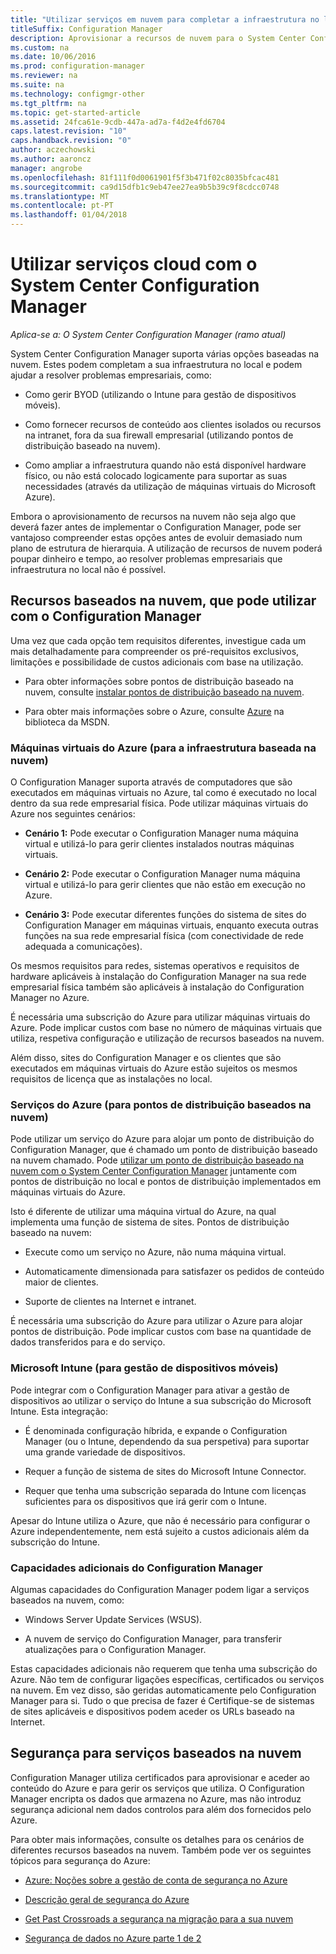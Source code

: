 ```yaml
---
title: "Utilizar serviços em nuvem para completar a infraestrutura no local"
titleSuffix: Configuration Manager
description: Aprovisionar a recursos de nuvem para o System Center Configuration Manager, para complementar a sua infraestrutura no local.
ms.custom: na
ms.date: 10/06/2016
ms.prod: configuration-manager
ms.reviewer: na
ms.suite: na
ms.technology: configmgr-other
ms.tgt_pltfrm: na
ms.topic: get-started-article
ms.assetid: 24fca61e-9cdb-447a-ad7a-f4d2e4fd6704
caps.latest.revision: "10"
caps.handback.revision: "0"
author: aczechowski
ms.author: aaroncz
manager: angrobe
ms.openlocfilehash: 81f111f0d0061901f5f3b471f02c8035bfcac481
ms.sourcegitcommit: ca9d15dfb1c9eb47ee27ea9b5b39c9f8cdcc0748
ms.translationtype: MT
ms.contentlocale: pt-PT
ms.lasthandoff: 01/04/2018
---
```

# <a name="use-cloud-services-with-system-center-configuration-manager"></a>Utilizar serviços cloud com o System Center Configuration Manager

*Aplica-se a: O System Center Configuration Manager (ramo atual)*

System Center Configuration Manager suporta várias opções baseadas na nuvem. Estes podem completam a sua infraestrutura no local e podem ajudar a resolver problemas empresariais, como:  

-   Como gerir BYOD (utilizando o Intune para gestão de dispositivos móveis).  

-   Como fornecer recursos de conteúdo aos clientes isolados ou recursos na intranet, fora da sua firewall empresarial (utilizando pontos de distribuição baseado na nuvem).  

-   Como ampliar a infraestrutura quando não está disponível hardware físico, ou não está colocado logicamente para suportar as suas necessidades (através da utilização de máquinas virtuais do Microsoft Azure).  

Embora o aprovisionamento de recursos na nuvem não seja algo que deverá fazer antes de implementar o Configuration Manager, pode ser vantajoso compreender estas opções antes de evoluir demasiado num plano de estrutura de hierarquia. A utilização de recursos de nuvem poderá poupar dinheiro e tempo, ao resolver problemas empresariais que infraestrutura no local não é possível.  

## <a name="cloud-based-resources-you-can-use-with-configuration-manager"></a>Recursos baseados na nuvem, que pode utilizar com o Configuration Manager  
 Uma vez que cada opção tem requisitos diferentes, investigue cada um mais detalhadamente para compreender os pré-requisitos exclusivos, limitações e possibilidade de custos adicionais com base na utilização.  

-   Para obter informações sobre pontos de distribuição baseado na nuvem, consulte [instalar pontos de distribuição baseado na nuvem](/sccm/core/servers/deploy/configure/install-cloud-based-distribution-points-in-microsoft-azure).

-   Para obter mais informações sobre o Azure, consulte [Azure](http://go.microsoft.com/fwlink/p/?LinkId=262965) na biblioteca da MSDN.  

### <a name="azure-virtual-machines-for-cloud-based-infrastructure"></a>Máquinas virtuais do Azure (para a infraestrutura baseada na nuvem)  
 O Configuration Manager suporta através de computadores que são executados em máquinas virtuais no Azure, tal como é executado no local dentro da sua rede empresarial física. Pode utilizar máquinas virtuais do Azure nos seguintes cenários:  

-   **Cenário 1:** Pode executar o Configuration Manager numa máquina virtual e utilizá-lo para gerir clientes instalados noutras máquinas virtuais.  

-   **Cenário 2:** Pode executar o Configuration Manager numa máquina virtual e utilizá-lo para gerir clientes que não estão em execução no Azure.  

-   **Cenário 3:** Pode executar diferentes funções do sistema de sites do Configuration Manager em máquinas virtuais, enquanto executa outras funções na sua rede empresarial física (com conectividade de rede adequada a comunicações).  

Os mesmos requisitos para redes, sistemas operativos e requisitos de hardware aplicáveis à instalação do Configuration Manager na sua rede empresarial física também são aplicáveis à instalação do Configuration Manager no Azure.  

É necessária uma subscrição do Azure para utilizar máquinas virtuais do Azure. Pode implicar custos com base no número de máquinas virtuais que utiliza, respetiva configuração e utilização de recursos baseados na nuvem.  

Além disso, sites do Configuration Manager e os clientes que são executados em máquinas virtuais do Azure estão sujeitos os mesmos requisitos de licença que as instalações no local.  

### <a name="azure-services-for-cloud-based-distribution-points"></a>Serviços do Azure (para pontos de distribuição baseados na nuvem)  
 Pode utilizar um serviço do Azure para alojar um ponto de distribuição do Configuration Manager, que é chamado um ponto de distribuição baseado na nuvem chamado. Pode [utilizar um ponto de distribuição baseado na nuvem com o System Center Configuration Manager](../../core/plan-design/hierarchy/use-a-cloud-based-distribution-point.md) juntamente com pontos de distribuição no local e pontos de distribuição implementados em máquinas virtuais do Azure.  

 Isto é diferente de utilizar uma máquina virtual do Azure, na qual implementa uma função de sistema de sites. Pontos de distribuição baseado na nuvem:  

-   Execute como um serviço no Azure, não numa máquina virtual.  

-   Automaticamente dimensionada para satisfazer os pedidos de conteúdo maior de clientes.  

-   Suporte de clientes na Internet e intranet.  

É necessária uma subscrição do Azure para utilizar o Azure para alojar pontos de distribuição. Pode implicar custos com base na quantidade de dados transferidos para e do serviço.  

### <a name="microsoft-intune-for-mobile-device-management"></a>Microsoft Intune (para gestão de dispositivos móveis)  
 Pode integrar com o Configuration Manager para ativar a gestão de dispositivos ao utilizar o serviço do Intune a sua subscrição do Microsoft Intune. Esta integração:  

-   É denominada configuração híbrida, e expande o Configuration Manager (ou o Intune, dependendo da sua perspetiva) para suportar uma grande variedade de dispositivos.  

-   Requer a função de sistema de sites do Microsoft Intune Connector.  

-   Requer que tenha uma subscrição separada do Intune com licenças suficientes para os dispositivos que irá gerir com o Intune.  

Apesar do Intune utiliza o Azure, que não é necessário para configurar o Azure independentemente, nem está sujeito a custos adicionais além da subscrição do Intune.  

### <a name="additional-configuration-manager-capabilities"></a>Capacidades adicionais do Configuration Manager  
 Algumas capacidades do Configuration Manager podem ligar a serviços baseados na nuvem, como:  

-   Windows Server Update Services (WSUS).  

-   A nuvem de serviço do Configuration Manager, para transferir atualizações para o Configuration Manager.  

Estas capacidades adicionais não requerem que tenha uma subscrição do Azure. Não tem de configurar ligações específicas, certificados ou serviços na nuvem. Em vez disso, são geridas automaticamente pelo Configuration Manager para si. Tudo o que precisa de fazer é Certifique-se de sistemas de sites aplicáveis e dispositivos podem aceder os URLs baseado na Internet.  

##  <a name="BKMK_CloudSec"></a>Segurança para serviços baseados na nuvem  
 Configuration Manager utiliza certificados para aprovisionar e aceder ao conteúdo do Azure e para gerir os serviços que utiliza. O Configuration Manager encripta os dados que armazena no Azure, mas não introduz segurança adicional nem dados controlos para além dos fornecidos pelo Azure.  

 Para obter mais informações, consulte os detalhes para os cenários de diferentes recursos baseados na nuvem. Também pode ver os seguintes tópicos para segurança do Azure:  

-   [Azure: Noções sobre a gestão de conta de segurança no Azure](http://go.microsoft.com/fwlink/p/?LinkId=262968)  

-   [Descrição geral de segurança do Azure](http://go.microsoft.com/fwlink/p/?LinkId=262970)  

-   [Get Past Crossroads a segurança na migração para a sua nuvem](http://go.microsoft.com/fwlink/p/?LinkId=262971)  

-   [Segurança de dados no Azure parte 1 de 2](http://go.microsoft.com/fwlink/p/?LinkId=262974)  
